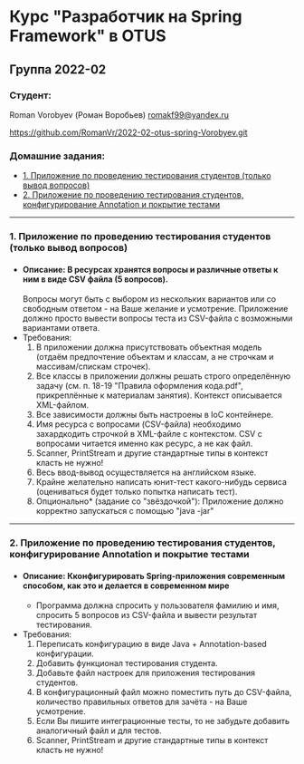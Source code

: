 # Курс "Разработчик на Spring Framework" в OTUS
## Группа 2022-02
### Студент:
Roman Vorobyev (Роман Воробьев)
romakf99@yandex.ru

https://github.com/RomanVr/2022-02-otus-spring-Vorobyev.git

### Домашние задания:
- [1. Приложение по проведению тестирования студентов (только вывод вопросов)](#1)
- [2. Приложение по проведению тестирования студентов, конфигурирование Annotation и покрытие тестами](#2)
---
### <a id="1" /> 1. Приложение по проведению тестирования студентов (только вывод вопросов)
- #### Описание: В ресурсах хранятся вопросы и различные ответы к ним в виде CSV файла (5 вопросов).
    Вопросы могут быть с выбором из нескольких вариантов или со свободным ответом - на Ваше желание и усмотрение.
    Приложение должно просто вывести вопросы теста из CSV-файла с возможными вариантами ответа.
- Требования:
  1. В приложении должна присутствовать объектная модель (отдаём предпочтение объектам и классам, а не строчкам и массивам/спискам строчек).
  2. Все классы в приложении должны решать строго определённую задачу (см. п. 18-19 "Правила оформления кода.pdf", прикреплённые к материалам занятия).
Контекст описывается XML-файлом.
  3. Все зависимости должны быть настроены в IoC контейнере.
  4. Имя ресурса с вопросами (CSV-файла) необходимо захардкодить строчкой в XML-файле с контекстом.
CSV с вопросами читается именно как ресурс, а не как файл.
  5. Scanner, PrintStream и другие стандартные типы в контекст класть не нужно!
  6. Весь ввод-вывод осуществляется на английском языке.
  7. Крайне желательно написать юнит-тест какого-нибудь сервиса (оцениваться будет только попытка написать тест).
  8. Опционально* (задание со "звёздочкой"): Приложение должно корректно запускаться с помощью "java -jar"
---
### <a id="2" /> 2. Приложение по проведению тестирования студентов, конфигурирование Annotation и покрытие тестами

- #### Описание: Кконфигурировать Spring-приложения современным способом, как это и делается в современном мире
  - Программа должна спросить у пользователя фамилию и имя, спросить 5 вопросов из CSV-файла и вывести результат тестирования.
- Требования:
  1. Переписать конфигурацию в виде Java + Annotation-based конфигурации.
  2. Добавить функционал тестирования студента.
  3. Добавьте файл настроек для приложения тестирования студентов.
  4. В конфигурационный файл можно поместить путь до CSV-файла, количество правильных ответов для зачёта - на Ваше усмотрение.
  5. Если Вы пишите интеграционные тесты, то не забудьте добавить аналогичный файл и для тестов.
  6. Scanner, PrintStream и другие стандартные типы в контекст класть не нужно!
